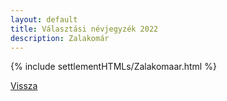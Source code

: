 ```yaml
---
layout: default
title: Választási névjegyzék 2022
description: Zalakomár
---
```


{% include settlementHTMLs/Zalakomaar.html %}

[Vissza](../)